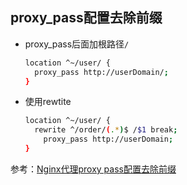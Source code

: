 ## proxy_pass配置去除前缀

- proxy_pass后面加根路径`/`

  ```bash
  location ^~/user/ {
  	proxy_pass http://userDomain/;
  }
  ```

- 使用rewtite

  ```bash
  location ^~/user/ {
  	rewrite ^/order/(.*)$ /$1 break;
      proxy_pass http://userDomain;
  }
  ```

  

参考：[Nginx代理proxy pass配置去除前缀](https://www.cnblogs.com/woshimrf/p/nginx-proxy-rewrite-url.html)



  

